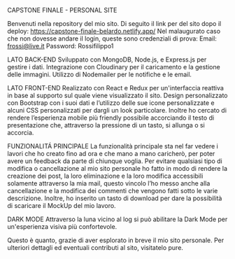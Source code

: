 CAPSTONE FINALE - PERSONAL SITE

Benvenuti nella repository del mio sito.
Di seguito il link per del sito dopo il deploy:
https://capstone-finale-belardo.netlify.app/
Nel malaugurato caso che non dovesse andare il login, queste sono credenziali di prova:
Email: frossi@live.it
Password: Rossifilippo1

LATO BACK-END
Sviluppato con MongoDB, Node.js, e Express.js per gestire i dati. Integrazione con Cloudinary per il caricamento e la gestione delle immagini. Utilizzo di Nodemailer per le notifiche e le email.

LATO FRONT-END 
Realizzato con React e Redux per un'interfaccia reattiva in base al supporto sul quale viene visualizzato il  sito. Design personalizzato con Bootstrap con i suoi dati e l’utilizzo delle sue icone personalizzate e alcuni CSS personalizzati per dargli un look particolare.
Inoltre ho cercato di rendere l’esperienza mobile più friendly possibile accorciando il testo di presentazione che, attraverso la pressione di un tasto, si allunga o si accorcia.

FUNZIONALITÁ PRINCIPALE
La funzionalità principale sta nel far vedere i lavori che ho creato fino ad ora e che mano a mano caricherò, per poter avere un feedback da parte di chiunque voglia.
Per evitare qualsiasi tipo di modifica o cancellazione al mio sito personale ho fatto in modo di rendere la creazione dei post, la loro eliminazione e la loro modifica accessibili solamente attraverso la mia mail, questo vincolo l’ho messo anche alla cancellazione e la modifica dei commenti che vengono fatti sotto le varie descrizione.
Inoltre, ho inserito un tasto di download per dare la possibilità di scaricare il MockUp del mio lavoro.

DARK MODE 
Attraverso la luna vicino al log si può abilitare la Dark Mode per un'esperienza visiva più confortevole.

Questo è quanto, grazie di aver esplorato in breve il mio sito personale.
Per ulteriori dettagli ed eventuali contributi al sito, visitatelo pure.
